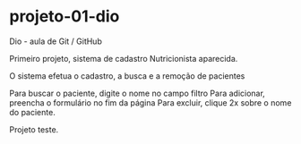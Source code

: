 # projeto-01-dio

Dio - aula de Git / GitHub

Primeiro projeto, sistema de cadastro Nutricionista aparecida.

O sistema efetua o cadastro, a busca e a remoção de pacientes

Para buscar o paciente, digite o nome no campo filtro
Para adicionar, preencha o formulário no fim da página
Para excluir, clique 2x sobre o nome do paciente.

Projeto teste.
